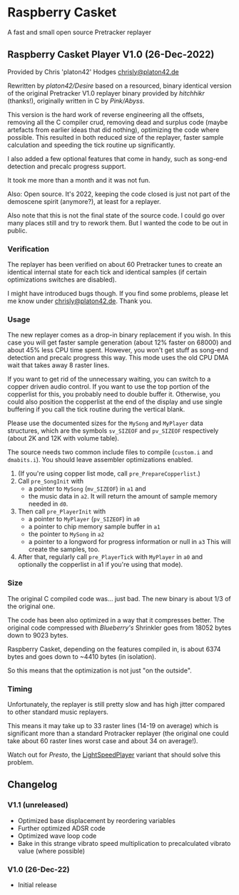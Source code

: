 # Raspberry Casket
A fast and small open source Pretracker replayer

## Raspberry Casket Player V1.0 (26-Dec-2022)

Provided by Chris 'platon42' Hodges <chrisly@platon42.de>

Rewritten by *platon42/Desire* based on a resourced, binary identical
version of the original Pretracker V1.0 replayer binary provided
by *hitchhikr* (thanks!), originally written in C by *Pink/Abyss*.

This version is the hard work of reverse engineering all the
offsets, removing all the C compiler crud, removing dead and
surplus code (maybe artefacts from earlier ideas that did nothing),
optimizing the code where possible. This resulted in both reduced
size of the replayer, faster sample calculation and speeding the
tick routine up significantly.

I also added a few optional features that come in handy, such as
song-end detection and precalc progress support.

It took me more than a month and it was not fun.

Also: Open source. It's 2022, keeping the code closed is just not
part of the demoscene spirit (anymore?), at least for a replayer.

Also note that this is not the final state of the source code.
I could go over many places still and try to rework them.
But I wanted the code to be out in public.

### Verification

The replayer has been verified on about 60 Pretracker tunes to
create an identical internal state for each tick and identical
samples (if certain optimizations switches are disabled).

I might have introduced bugs though. If you find some problems,
please let me know under chrisly@platon42.de. Thank you.

### Usage

The new replayer comes as a drop-in binary replacement if you wish.
In this case you will get faster sample generation (about 12%
faster on 68000) and about 45% less CPU time spent. However, you
won't get stuff as song-end detection and precalc progress this way.
This mode uses the old CPU DMA wait that takes away 8 raster lines.

If you want to get rid of the unnecessary waiting, you can switch
to a copper driven audio control. If you want to use the top portion
of the copperlist for this, you probably need to double buffer it.
Otherwise, you could also position the copperlist at the end of
the display and use single buffering if you call the tick routine
during the vertical blank.

Please use the documented sizes for the `MySong` and `MyPlayer` data
structures, which are the symbols `sv_SIZEOF` and `pv_SIZEOF`
respectively (about 2K and 12K with volume table).

The source needs two common include files to compile (`custom.i` and
`dmabits.i`). You should leave assembler optimizations enabled.

1. (If you're using copper list mode, call `pre_PrepareCopperlist`.)
2. Call `pre_SongInit` with
   - a pointer to `MySong` (`mv_SIZEOF`) in `a1` and
   - the music data in `a2`.
   It will return the amount of sample memory needed in `d0`.
3. Then call `pre_PlayerInit` with
   - a pointer to `MyPlayer` (`pv_SIZEOF`) in `a0`
   - a pointer to chip memory sample buffer in `a1`
   - the pointer to `MySong` in `a2`
   - a pointer to a longword for progress information or null in `a3`
   This will create the samples, too.
4. After that, regularly call `pre_PlayerTick` with `MyPlayer` in `a0`
   and optionally the copperlist in a1 if you're using that mode).

### Size

The original C compiled code was... just bad. The new binary is
about 1/3 of the original one.

The code has been also optimized in a way that it compresses better.
The original code compressed with *Blueberry's* Shrinkler goes from
18052 bytes down to 9023 bytes.

Raspberry Casket, depending on the features compiled in, is about
6374 bytes and goes down to ~4410 bytes (in isolation).

So this means that the optimization is not just "on the outside".

### Timing

Unfortunately, the replayer is still pretty slow and has high
jitter compared to other standard music replayers.

This means it may take up to 33 raster lines (14-19 on average)
which is significant more than a standard Protracker replayer
(the original one could take about 60 raster lines worst case and
about 34 on average!).

Watch out for *Presto*, the [LightSpeedPlayer](https://github.com/arnaud-carre/LSPlayer) variant that should
solve this problem.

## Changelog

### V1.1 (unreleased)
- Optimized base displacement by reordering variables
- Further optimized ADSR code
- Optimized wave loop code
- Bake in this strange vibrato speed multiplication to precalculated vibrato value (where possible)

### V1.0 (26-Dec-22)
 
- Initial release